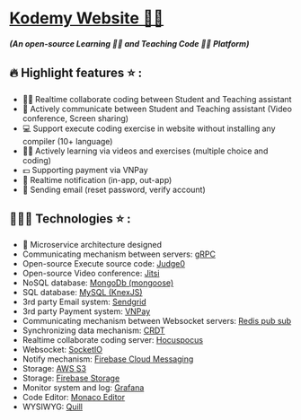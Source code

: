 # [Kodemy Website 👨‍💻](https://kodemy.online)
##### (An open-source Learning 👨‍💻 and Teaching Code 👩‍🏫 Platform)

## 🔥 Highlight features ⭐️ :
- 👨‍💻 Realtime collaborate coding between Student and Teaching assistant
- 🎤 Actively communicate between Student and Teaching assistant (Video conference, Screen sharing)
- 💻 Support execute coding exercise in website without installing any compiler (10+ language)
- 🧑‍💻 Actively learning via videos and exercises (multiple choice and coding)
- 💵 Supporting payment via VNPay
- 🔔 Realtime notification (in-app, out-app)
- 📩 Sending email (reset password, verify account)

## 👨🏻‍💻 Technologies ⭐️ :
- 📂 Microservice architecture designed
- Communicating mechanism between servers: [gRPC](https://grpc.io/docs/languages/node/quickstart/)
- Open-source Execute source code: [Judge0](https://ce.judge0.com/)
- Open-source Video conference: [Jitsi](https://jitsi.github.io/handbook/docs/intro/)
- NoSQL database: [MongoDb (mongoose)](https://mongoosejs.com/)
- SQL database: [MySQL (KnexJS)](https://knexjs.org/guide/)
- 3rd party Email system: [Sendgrid](https://sendgrid.com/)
- 3rd party Payment system: [VNPay](https://sandbox.vnpayment.vn/apis/vnpay-demo/)
- Communicating mechanism between Websocket servers: [Redis pub sub](https://redis.io/docs/interact/pubsub/)
- Synchronizing data mechanism: [CRDT](https://crdt.tech/)
- Realtime collaborate coding server: [Hocuspocus](https://tiptap.dev/hocuspocus/guides/awareness)
- Websocket: [SocketIO](https://socket.io/docs/v4/)
- Notify mechanism: [Firebase Cloud Messaging](https://firebase.google.com/docs/cloud-messaging?hl=vi)
- Storage: [AWS S3](https://docs.aws.amazon.com/AmazonS3/latest/userguide/UsingObjects.html)
- Storage: [Firebase Storage](https://firebase.google.com/docs/storage?hl=vi)
- Monitor system and log: [Grafana](https://grafana.com/grafana/)
- Code Editor: [Monaco Editor](https://github.com/microsoft/monaco-editor)
- WYSIWYG: [Quill](https://quilljs.com/)
